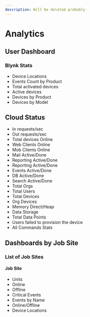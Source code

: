 ```yaml
---
description: Will be deleted probably
---
```


# Analytics

## User Dashboard

### Blynk Stats

* Device Locations
* Events Count by Product
* Total activated devices
* Active devices
* Devices by Product
* Devices by Model

## Cloud Status

* In requests/sec
* Out requests/sec
* Total devices Online
* Web Clients Online
* Mob Clients Online
* Mail Active/Done
* Reporting Active/Done
* Reporting Active/Done
* Events Active/Done
* DB Active/Done
* Search Active/Done
* Total Orgs
* Total Users
* Total Devices
* Org Devices
* Memory Direct/Heap
* Data Storage
* Total Data Points
* Users failed to provision the device
* All Commands Stats

## Dashboards by Job Site

### List of Job Sites

#### Job Site

* Units
* Online
* Offline
* Critical Events
* Events by Name
* Online/Offline
* Device Locations

